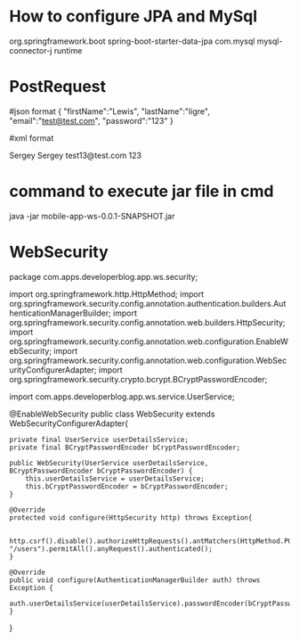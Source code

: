 # How to configure JPA and MySql

<dependency>
	<groupId>org.springframework.boot</groupId>
	<artifactId>spring-boot-starter-data-jpa</artifactId>
</dependency>


<dependency>
	<groupId>com.mysql</groupId>
	<artifactId>mysql-connector-j</artifactId>
	<scope>runtime</scope>
</dependency>

# PostRequest

#json format
{
    "firstName":"Lewis",
    "lastName":"Iigre",
    "email":"test@test.com",
    "password":"123"
}

#xml format 

<UserDetailsRequestModel>
<firstName>Sergey</firstName>
<lastName>Sergey</lastName>
<email>test13@test.com</email>
<password>123</password>
</UserDetailsRequestModel>

# command to execute jar file in cmd
java -jar mobile-app-ws-0.0.1-SNAPSHOT.jar


# WebSecurity

package com.apps.developerblog.app.ws.security;

import org.springframework.http.HttpMethod;
import org.springframework.security.config.annotation.authentication.builders.AuthenticationManagerBuilder;
import org.springframework.security.config.annotation.web.builders.HttpSecurity;
import org.springframework.security.config.annotation.web.configuration.EnableWebSecurity;
import org.springframework.security.config.annotation.web.configuration.WebSecurityConfigurerAdapter;
import org.springframework.security.crypto.bcrypt.BCryptPasswordEncoder;

import com.apps.developerblog.app.ws.service.UserService;

@EnableWebSecurity
public class WebSecurity extends WebSecurityConfigurerAdapter{
	
	private final UserService userDetailsService;
	private final BCryptPasswordEncoder bCryptPasswordEncoder;
	
	public WebSecurity(UserService userDetailsService, BCryptPasswordEncoder bCryptPasswordEncoder) {
		this.userDetailsService = userDetailsService;
		this.bCryptPasswordEncoder = bCryptPasswordEncoder;
	}
	
	@Override
	protected void configure(HttpSecurity http) throws Exception{
		
		http.csrf().disable().authorizeHttpRequests().antMatchers(HttpMethod.POST, "/users").permitAll().anyRequest().authenticated();
	}
	
	@Override
	public void configure(AuthenticationManagerBuilder auth) throws Exception {
		auth.userDetailsService(userDetailsService).passwordEncoder(bCryptPasswordEncoder);
	}
}





